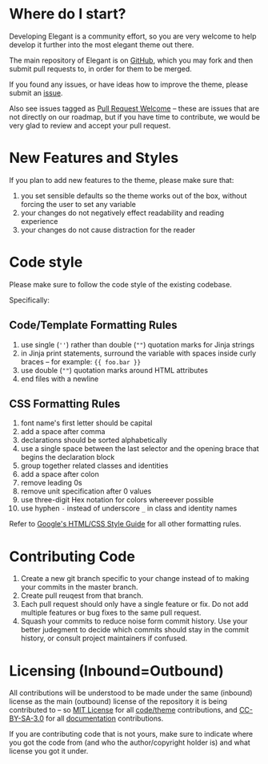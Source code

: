 # Where do I start?

Developing Elegant is a community effort, so you are very welcome to help develop it further into the most elegant theme out there.

The main repository of Elegant is on [GitHub][elegant], which you may fork and then submit pull requests to, in order for them to be merged.

If you found any issues, or have ideas how to improve the theme, please submit an [issue][].

Also see issues tagged as [Pull Request Welcome](https://github.com/Pelican-Elegant/elegant/labels/pull%20request%20welcome) – these are issues that are not directly on our roadmap, but if you have time to contribute, we would be very glad to review and accept your pull request.


# New Features and Styles

If you plan to add new features to the theme, please make sure that:

1. you set sensible defaults so the theme works out of the box, without forcing the user to set any variable
1. your changes do not negatively effect readability and reading experience
1. your changes do not cause distraction for the reader

# Code style

Please make sure to follow the code style of the existing codebase.

Specifically:

## Code/Template Formatting Rules

1. use single (`''`) rather than double (`""`) quotation marks for Jinja strings
1. in Jinja print statements, surround the variable with spaces inside curly braces – for example: `{{ foo.bar }}`
1. use double (`""`) quotation marks around HTML attributes
1. end files with a newline

## CSS Formatting Rules

1. font name's first letter should be capital
1. add a space after comma
1. declarations should be sorted alphabetically
1. use a single space between the last selector and the opening brace that begins the declaration block
1. group together related classes and identities
1. add a space after colon
1. remove leading 0s
1. remove unit specification after 0 values
1. use three-digit Hex notation for colors whereever possible
1. use hyphen `-` instead of underscore `_` in class and identity names

Refer to [Google's HTML/CSS Style Guide][google_style_guide] for all other formatting rules.

# Contributing Code

1. Create a new git branch specific to your change instead of to making your commits in the master branch.
1. Create pull reuqest from that branch.
1. Each pull request should only have a single feature or fix. Do not add multiple features or bug fixes to the same pull request.
1. Squash your commits to reduce noise form commit history. Use your better judegment to decide which commits should stay in the commit history, or consult project maintainers if confused.

# Licensing (Inbound=Outbound)

All contributions will be understood to be made under the same (inbound) license as the main (outbound) license of the repository it is being contributed to – so [MIT License][] for all [code/theme][elegant] contributions, and [CC-BY-SA-3.0][] for all [documentation][] contributions.

If you are contributing code that is not yours, make sure to indicate where you got the code from (and who the author/copyright holder is) and what license you got it under.


[elegant]: https://github.com/Pelican-Elegant/elegant
[documentation]: https://github.com/Pelican-Elegant/documentation
[issue]: https://github.com/Pelican-Elegant/elegant/issues/
[contributing]: ./CONTRIBUTING.md
[google_style_guide]: https://google.github.io/styleguide/htmlcssguide.html
[MIT License]: https://spdx.org/licenses/MIT.html
[CC-BY-SA-3.0]: https://spdx.org/licenses/CC-BY-SA-3.0.html
